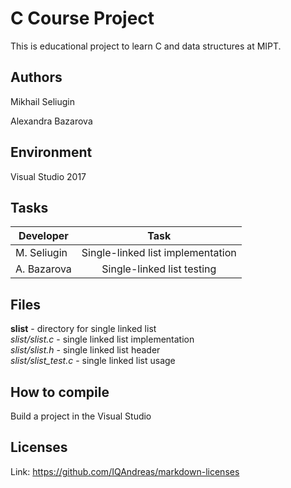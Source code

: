 # C Course Project

This is educational project to learn C and data structures at MIPT.

## Authors

Mikhail Seliugin

Alexandra Bazarova

## Environment

Visual Studio 2017

## Tasks

| Developer      | Task                                |
| -------------- |:-----------------------------------:|
| M. Seliugin    | Single-linked list implementation   |
| A. Bazarova    | Single-linked list testing          |


## Files

**slist** - directory for single linked list  
*slist/slist.c* - single linked list implementation  
*slist/slist.h* - single linked list header  
*slist/slist_test.c* - single linked list usage  

## How to compile

Build a project in the Visual Studio

## Licenses

Link: https://github.com/IQAndreas/markdown-licenses
